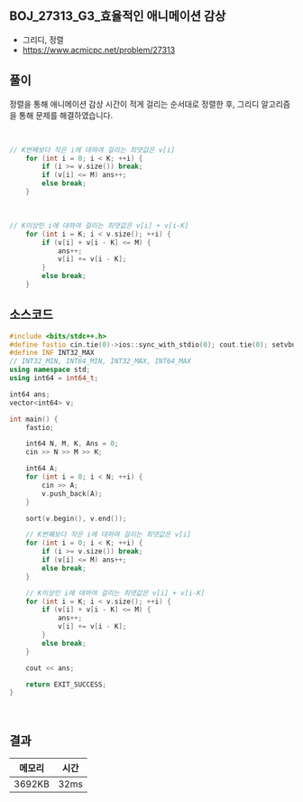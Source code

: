 ## BOJ_27313_G3_효율적인 애니메이션 감상
- 그리디, 정렬
- https://www.acmicpc.net/problem/27313


## 풀이

정렬을 통해 애니메이션 감상 시간이 적게 걸리는 순서대로 정렬한 후,
그리디 알고리즘을 통해 문제를 해결하였습니다.

<br>


```cpp
// K번째보다 작은 i에 대하여 걸리는 최댓값은 v[i]
	for (int i = 0; i < K; ++i) {
		if (i >= v.size()) break;
		if (v[i] <= M) ans++;
		else break;
	}
```

<br>

```cpp
// K이상인 i에 대하여 걸리는 최댓값은 v[i] + v[i-K] 
	for (int i = K; i < v.size(); ++i) {
		if (v[i] + v[i - K] <= M) {
			ans++;
			v[i] += v[i - K];
		}
		else break;
	}
```


## 소스코드
```cpp
#include <bits/stdc++.h>
#define fastio cin.tie(0)->ios::sync_with_stdio(0); cout.tie(0); setvbuf(stdout, nullptr, _IOFBF, BUFSIZ);
#define INF INT32_MAX
// INT32_MIN, INT64_MIN, INT32_MAX, INT64_MAX
using namespace std;
using int64 = int64_t;

int64 ans;
vector<int64> v;

int main() {
	fastio;

	int64 N, M, K, Ans = 0;
	cin >> N >> M >> K;

	int64 A;
	for (int i = 0; i < N; ++i) {
		cin >> A;
		v.push_back(A);
	}

	sort(v.begin(), v.end());

	// K번째보다 작은 i에 대하여 걸리는 최댓값은 v[i]
	for (int i = 0; i < K; ++i) {
		if (i >= v.size()) break;
		if (v[i] <= M) ans++;
		else break;
	}

	// K이상인 i에 대하여 걸리는 최댓값은 v[i] + v[i-K] 
	for (int i = K; i < v.size(); ++i) {
		if (v[i] + v[i - K] <= M) {
			ans++;
			v[i] += v[i - K];
		}
		else break;
	}

	cout << ans;

	return EXIT_SUCCESS;
}
```


<br/>


## 결과 

| 메모리 | 시간 |
| ------ | ---- |
| 3692KB | 32ms |


